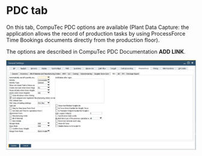 # PDC tab

On this tab, CompuTec PDC options are available (Plant Data Capture: the application allows the record of production tasks by using ProcessForce Time Bookings documents directly from the production floor).

The options are described in CompuTec PDC Documentation **ADD LINK**.

![PDC tab](./media/pdc-tab.webp)
